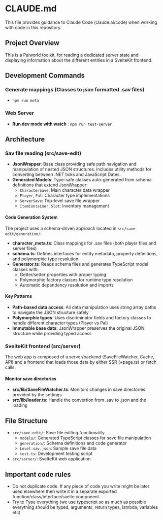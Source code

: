 # CLAUDE.md

This file provides guidance to Claude Code (claude.ai/code) when working with code in this repository.

## Project Overview

This is a Palworld toolkit, for reading a dedicated server state and displaying information about the different entities in a SvelteKit frontend.

## Development Commands

### Generate mappings (Classes to json formatted .sav files)
- `npm run meta`

### Web Server
- **Run dev mode with watch** : `npm run test-server`

## Architecture

### Sav file reading (src/save-edit)
- **JsonWrapper**: Base class providing safe path navigation and manipulation of nested JSON structures. Includes utility methods for converting between .NET ticks and JavaScript Dates.
- **Generated Models**: Type-safe classes auto-generated from schema definitions that extend JsonWrapper:
  - `CharacterSave`: Main character data wrapper
  - `Player`, `Pal`: Character type implementations  
  - `ServerSave`: Top-level save file wrapper
  - `ItemContainer`, `Slot`: Inventory management

#### Code Generation System

The project uses a schema-driven approach located in `src/save-edit/generation/`:
- **character_meta.ts**: Class mappings for .sav files (both player files and server files)
- **schema.ts**: Defines interfaces for entity metadata, property definitions, and polymorphic type resolution
- **Generator.ts**: Reads schema files and generates TypeScript model classes with:
  - Getter/setter properties with proper typing
  - Polymorphic factory classes for runtime type resolution
  - Automatic dependency resolution and imports

#### Key Patterns

- **Path-based data access**: All data manipulation uses string array paths to navigate the JSON structure safely
- **Polymorphic types**: Uses discriminator fields and factory classes to handle different character types (Player vs Pal)
- **Immutable base data**: JsonWrapper preserves the original JSON structure while providing typed access

### SvelteKit frontend (src/server)

The web app is composed of a server/backend (SaveFileWatcher, Cache, API) and a frontend that loads those data by either SSR (+page.ts) or fetch calls.

#### Monitor save directories

- **src/lib/SaveFileWatcher.ts**: Monitors changes in save directories provided by the settings
- **src/lib/loader.ts**: Handle the convertion from .sav to .json and the loading

## File Structure

- `src/save-edit/`: Save file editing functionality
  - `models/`: Generated TypeScript classes for save file manipulation
  - `generation/`: Schema definitions and code generator
  - `Level.sav.json`: Sample save file data
  - `test.ts`: Development testing script
- `src/server/`: SvelteKit web application

## Important code rules

- Do not duplicate code. If any piece of code you write might be later used elsewhere then write it in a separate exported function/class/interface/svelte component.
- Try to Type everything (we use typescript so as much as possible everything should be typed, arguments, return types, lambda, variables etc)


